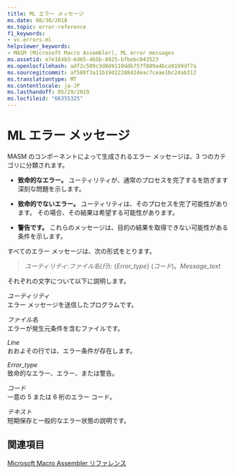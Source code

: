 ```yaml
---
title: ML エラー メッセージ
ms.date: 08/30/2018
ms.topic: error-reference
f1_keywords:
- vc.errors.ml
helpviewer_keywords:
- MASM (Microsoft Macro Assembler), ML error messages
ms.assetid: e7e164b3-6d65-4b5b-8925-bfbebc043523
ms.openlocfilehash: adf2c509c3d8d9110ddb757f809a4bca9199df7a
ms.sourcegitcommit: af580f3a11b19d22288424eac7ceae1bc24ab312
ms.translationtype: MT
ms.contentlocale: ja-JP
ms.lasthandoff: 05/29/2019
ms.locfileid: "66355325"
---
```

# <a name="ml-error-messages"></a>ML エラー メッセージ

MASM のコンポーネントによって生成されるエラー メッセージは、3 つのカテゴリに分類されます。

- **致命的なエラー。** ユーティリティが、通常のプロセスを完了するを防ぎます深刻な問題を示します。

- **致命的でないエラー。** ユーティリティは、そのプロセスを完了可能性があります。 その場合、その結果は希望する可能性があります。

- **警告です。** これらのメッセージは、目的の結果を取得できない可能性がある条件を示します。

すべてのエラー メッセージは、次の形式をとります。

> *ユーティリティ*:*ファイル名*(*行*): {*Error_type*} (*コード*)。*Message_text*

それぞれの文字について以下に説明します。

*ユーティリティ*<br/>
エラー メッセージを送信したプログラムです。

*ファイル名*<br/>
エラーが発生元条件を含むファイルです。

*Line*<br/>
おおよその行では、エラー条件が存在します。

*Error_type*<br/>
致命的なエラー、エラー、または警告。

*コード*<br/>
一意の 5 または 6 桁のエラー コード。

*テキスト*<br/>
短期保存と一般的なエラー状態の説明です。

## <a name="see-also"></a>関連項目

[Microsoft Macro Assembler リファレンス](../../assembler/masm/microsoft-macro-assembler-reference.md)
